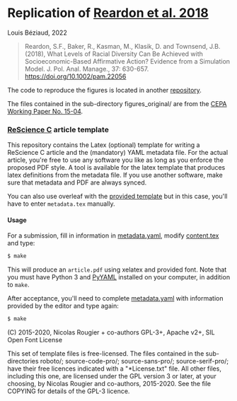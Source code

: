 # Replication of [Reardon et al. 2018](https://doi.org/10.1002/pam.22056)

Louis Béziaud, 2022

> Reardon, S.F., Baker, R., Kasman, M., Klasik, D. and Townsend, J.B. (2018), What Levels of Racial Diversity Can Be Achieved with Socioeconomic-Based Affirmative Action? Evidence from a Simulation Model. J. Pol. Anal. Manage., 37: 630-657. https://doi.org/10.1002/pam.22056

The code to reproduce the figures is located in another [repository](https://github.com/lbeziaud/mosaic).

The files contained in the sub-directory figures_original/ are from the [CEPA Working Paper No. 15-04](https://cepa.stanford.edu/sites/default/files/wp15-04-v201712.pdf).

### [ReScience C](https://rescience.github.io/) article template

This repository contains the Latex (optional) template for writing a ReScience
C article and the (mandatory) YAML metadata file. For the actual article,
you're free to use any software you like as long as you enforce the proposed
PDF style. A tool is available for the latex template that produces latex
definitions from the metadata file. If you use another software, make sure that
metadata and PDF are always synced.

You can also use overleaf with the [provided template](https://www.overleaf.com/read/kfrwdmygjyqw) but in this case, you'll have to enter `metadata.tex` manually.

#### Usage

For a submission, fill in information in
[metadata.yaml](./metadata.yaml), modify [content.tex](content.tex)
and type:

```bash
$ make 
```

This will produce an `article.pdf` using xelatex and provided font. Note that you must have Python 3 and [PyYAML](https://pyyaml.org/) installed on your computer, in addition to `make`.


After acceptance, you'll need to complete [metadata.yaml](./metadata.yaml) with information provided by the editor and type again:

```bash
$ make
```

(C) 2015-2020, Nicolas Rougier + co-authors GPL-3+, Apache v2+, SIL Open Font License

This set of template files is free-licensed. The files contained in
the sub-directories roboto/; source-code-pro/; source-sans-pro/;
source-serif-pro/; have their free licences indicated with a
"*License.txt" file. All other files, including this one, are licensed
under the GPL version 3 or later, at your choosing, by Nicolas Rougier
and co-authors, 2015-2020. See the file COPYING for details of the
GPL-3 licence.
